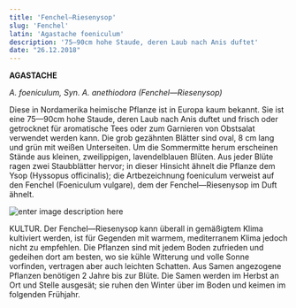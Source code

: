 ```yaml
---
title: 'Fenchel—Riesenysop'
slug: 'Fenchel'
latin: 'Agastache foeniculum'
description: '75—90cm hohe Staude, deren Laub nach Anis duftet'
date: "26.12.2018"
---
```



**AGASTACHE**

*A. foeniculum, Syn. A. anethiodora (Fenchel—Riesenysop)*

Diese in Nordamerika heimische Pflanze ist in Europa kaum bekannt. Sie ist eine 75—90cm hohe Staude, deren Laub nach Anis duftet und frisch oder getrocknet für aromatische Tees oder zum Garnieren von Obstsalat verwendet werden kann. Die grob gezähnten Blätter sind oval, 8 cm lang und grün mit weißen Unterseiten. Um die Sommermitte herum erscheinen Stände aus kleinen, zweilippigen, lavendelblauen Blüten. Aus jeder Blüte ragen zwei Staubblätter hervor; in dieser Hinsicht ähnelt die Pflanze dem Ysop (Hyssopus officinalis); die Artbezeichnung foeniculum verweist auf den Fenchel (Foeniculum vulgare), dem der Fenchel—Riesenysop im Duft ähnelt.

![enter image description here](https://lh3.googleusercontent.com/5SjTlgVoh4I4kGObTPyMzF0fG9kXBUVEC5OZRov8AcpcSpHZkbP4LVaVnVVAjBh7lyhfcfbyqtFe "Agastache foeniculum")

KULTUR. Der Fenchel—Riesenysop kann überall in gemäßigtem Klima kultiviert werden, ist für Gegenden mit warmem, mediterranem Klima jedoch nicht zu empfehlen. Die Pflanzen sind mit jedem Boden zufrieden und gedeihen dort am besten, wo sie kühle Witterung und volle Sonne vorfinden, vertragen aber auch leichten Schatten. Aus Samen angezogene Pflanzen benötigen 2 Jahre bis zur Blüte. Die Samen werden im Herbst an Ort und Stelle ausgesät; sie ruhen den Winter über im Boden und keimen im folgenden Frühjahr.
<!--stackedit_data:
eyJoaXN0b3J5IjpbMTM2MDMwNDc0N119
-->